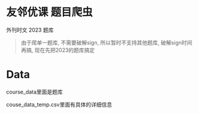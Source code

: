 
# 友邻优课 题目爬虫

外刊时文 2023 题库

> 由于爬单一题库, 不需要破解sign, 所以暂时不支持其他题库, 破解sign时间再搞, 现在先把2023的题库搞定

# Data

course_data里面是题库

couse_data_temp.csv里面有具体的详细信息